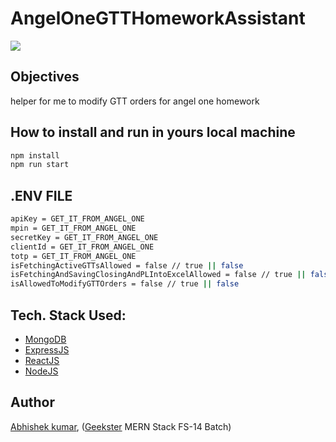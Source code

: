 # AngelOneGTTHomeworkAssistant

![](thumbnail.png)

## Objectives

helper for me to modify GTT orders for angel one homework

## How to install and run in yours local machine

```bash
npm install
npm run start
```

## .ENV FILE

```bash
apiKey = GET_IT_FROM_ANGEL_ONE
mpin = GET_IT_FROM_ANGEL_ONE
secretKey = GET_IT_FROM_ANGEL_ONE
clientId = GET_IT_FROM_ANGEL_ONE
totp = GET_IT_FROM_ANGEL_ONE
isFetchingActiveGTTsAllowed = false // true || false
isFetchingAndSavingClosingAndPLIntoExcelAllowed = false // true || false
isAllowedToModifyGTTOrders = false // true || false
```

## Tech. Stack Used:

- [MongoDB](https://www.mongodb.com/)
- [ExpressJS](https://expressjs.com/)
- [ReactJS](https://react.dev/)
- [NodeJS](https://nodejs.org/en/)

## Author

[Abhishek kumar](https://www.linkedin.com/in/alex21c/), ([Geekster](https://geekster.in/) MERN Stack FS-14 Batch)

